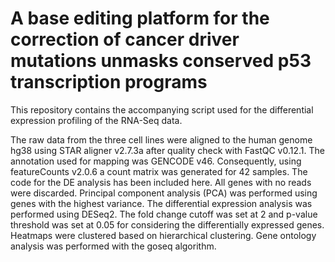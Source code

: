 # A base editing platform for the correction of cancer driver mutations unmasks conserved p53 transcription programs

This repository contains the accompanying script used for the differential expression profiling of the RNA-Seq data.

The raw data from the three cell lines were aligned to the human genome hg38 using STAR aligner v2.7.3a after quality check with FastQC v0.12.1. The annotation used for mapping was GENCODE v46. Consequently, using featureCounts v2.0.6 a count matrix was generated for 42 samples. The code for the DE analysis has been included here. All genes with no reads were discarded. Principal component analysis (PCA) was performed using genes with the highest variance. The differential expression analysis was performed using DESeq2. The fold change cutoff was set at 2 and p-value threshold was set at 0.05 for considering the differentially expressed genes. Heatmaps were clustered based on hierarchical clustering. Gene ontology analysis was performed with the goseq algorithm.
